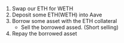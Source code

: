 1. Swap our ETH for WETH
2. Deposit some ETH(WETH) into Aave
3. Borrow some asset with the ETH collateral
   - Sell the borrowed assed. (Short selling)
4. Repay the borrowed asset
